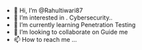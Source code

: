 - 👋 Hi, I’m @Rahultiwari87
- 👀 I’m interested in . Cybersecurity..
- 🌱 I’m currently learning Penetration Testing
- 💞️ I’m looking to collaborate on Guide me
- 📫 How to reach me ...

<!---
Rahultiwari87/Rahultiwari87 is a ✨ special ✨ repository because its `README.md` (this file) appears on your GitHub profile.
You can click the Preview link to take a look at your changes.
--->
